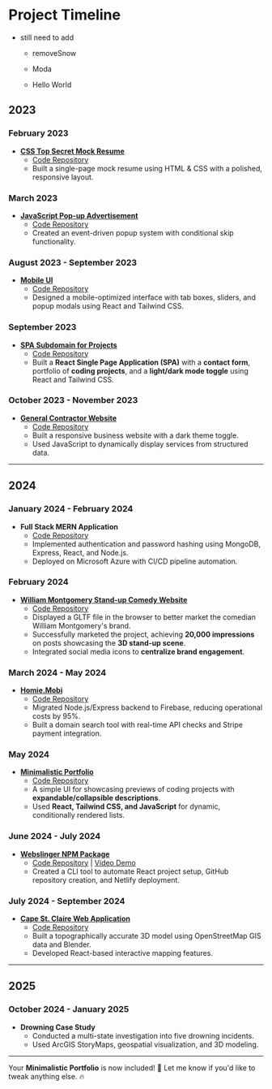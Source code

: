 # Project Timeline

  - still need to add
    - removeSnow
    - Moda

    - Hello World

## 2023
### February 2023
- **[CSS Top Secret Mock Resume](https://jgar514.github.io/MockResume/)**  
  - [Code Repository](https://github.com/Jgar514/MockResume)  
  - Built a single-page mock resume using HTML & CSS with a polished, responsive layout.

### March 2023
- **[JavaScript Pop-up Advertisement](https://popup.joshuagarvey.com/)**  
  - [Code Repository](https://github.com/Jgar514/subdomain_popup)  
  - Created an event-driven popup system with conditional skip functionality.

### August 2023 - September 2023
- **[Mobile UI](https://ui.joshuagarvey.com/)**  
  - [Code Repository](https://github.com/Jgar514/mobileUI_subdomain_netlify)  
  - Designed a mobile-optimized interface with tab boxes, sliders, and popup modals using React and Tailwind CSS.

### September 2023
- **[SPA Subdomain for Projects](https://projects.joshuagarvey.com/)**  
  - [Code Repository](https://github.com/Jgar514/subdomain_projects)  
  - Built a **React Single Page Application (SPA)** with a **contact form**, portfolio of **coding projects**, and a **light/dark mode toggle** using React and Tailwind CSS.

### October 2023 - November 2023
- **[General Contractor Website](https://blackline.joshuagarvey.com/)**  
  - [Code Repository](https://github.com/Jgar514/blacklinecontracting.com)  
  - Built a responsive business website with a dark theme toggle.
  - Used JavaScript to dynamically display services from structured data.

---

## 2024
### January 2024 - February 2024
- **Full Stack MERN Application**  
  - [Code Repository](https://github.com/Jgar514/mern-azure)  
  - Implemented authentication and password hashing using MongoDB, Express, React, and Node.js.
  - Deployed on Microsoft Azure with CI/CD pipeline automation.

### February 2024
- **[William Montgomery Stand-up Comedy Website](https://thewilliammontgomery.show/)**  
  - [Code Repository](https://github.com/Jgar514/WilliamMontgomery)  
  - Displayed a GLTF file in the browser to better market the comedian William Montgomery's brand.  
  - Successfully marketed the project, achieving **20,000 impressions** on posts showcasing the **3D stand-up scene**.  
  - Integrated social media icons to **centralize brand engagement**.  

### March 2024 - May 2024
- **[Homie.Mobi](https://homie.mobi/)**  
  - [Code Repository](https://github.com/Jgar514/Homie.Mobi)  
  - Migrated Node.js/Express backend to Firebase, reducing operational costs by 95%.
  - Built a domain search tool with real-time API checks and Stripe payment integration.

### May 2024
- **[Minimalistic Portfolio](https://all.joshuagarvey.com/)**  
  - [Code Repository](https://github.com/Jgar514/minportfolio)  
  - A simple UI for showcasing previews of coding projects with **expandable/collapsible descriptions**.  
  - Used **React, Tailwind CSS, and JavaScript** for dynamic, conditionally rendered lists.  

### June 2024 - July 2024
- **[Webslinger NPM Package](https://www.npmjs.com/package/webslinger)**  
  - [Code Repository](https://github.com/Jgar514/npm) | [Video Demo](https://youtu.be/Yp3bqXM4nm8?si=CVJWpfkz_gJMfW4a)  
  - Created a CLI tool to automate React project setup, GitHub repository creation, and Netlify deployment.

### July 2024 - September 2024
- **[Cape St. Claire Web Application](https://www.capestclaire3d.com/)**  
  - [Code Repository](https://github.com/Jgar514/cscapp)  
  - Built a topographically accurate 3D model using OpenStreetMap GIS data and Blender.
  - Developed React-based interactive mapping features.

---

## 2025
### October 2024 - January 2025
- **Drowning Case Study**  
  - Conducted a multi-state investigation into five drowning incidents.
  - Used ArcGIS StoryMaps, geospatial visualization, and 3D modeling.

---

Your **Minimalistic Portfolio** is now included! 🚀 Let me know if you'd like to tweak anything else. 🔥


